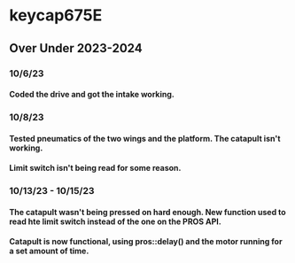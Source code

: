 # keycap675E

## Over Under 2023-2024
### 10/6/23
#### Coded the drive and got the intake working.
### 10/8/23
#### Tested pneumatics of the two wings and the platform. The catapult isn't working.
#### Limit switch isn't being read for some reason.
### 10/13/23 - 10/15/23
#### The catapult wasn't being pressed on hard enough. New function used to read hte limit switch instead of the one on the PROS API.
#### Catapult is now functional, using pros::delay() and the motor running for a set amount of time.

